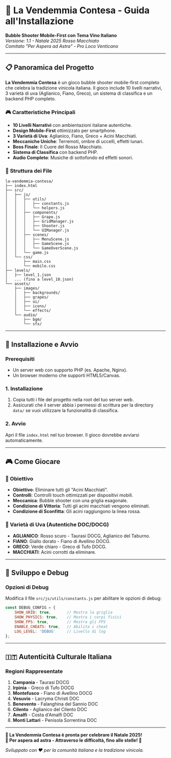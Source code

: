 # 🍇 La Vendemmia Contesa - Guida all'Installazione
**Bubble Shooter Mobile-First con Tema Vino Italiano**  
*Versione: 1.1 - Natale 2025 Rosso Macchiato*  
*Comitato "Per Aspera ad Astra" - Pro Loco Venticano*

---

## 📋 **Panoramica del Progetto**

**La Vendemmia Contesa** è un gioco bubble shooter mobile-first completo che celebra la tradizione vinicola italiana. Il gioco include 10 livelli narrativi, 3 varietà di uva (Aglianico, Fiano, Greco), un sistema di classifica e un backend PHP completo.

### 🎮 **Caratteristiche Principali**
- **10 Livelli Narrativi** con ambientazioni italiane autentiche.
- **Design Mobile-First** ottimizzato per smartphone.
- **3 Varietà di Uva**: Aglianico, Fiano, Greco + Acini Macchiati.
- **Meccaniche Uniche**: Terremoti, ombre di uccelli, effetti lunari.
- **Boss Finale**: Il Cuore del Rosso Macchiato.
- **Sistema di Classifica** con backend PHP.
- **Audio Completo**: Musiche di sottofondo ed effetti sonori.

### 📁 **Struttura dei File**
```
la-vendemmia-contesa/
├── index.html
├── src/
│   ├── js/
│   │   ├── utils/
│   │   │   ├── constants.js
│   │   │   └── helpers.js
│   │   ├── components/
│   │   │   ├── Grape.js
│   │   │   ├── GridManager.js
│   │   │   ├── Shooter.js
│   │   │   └── UIManager.js
│   │   ├── scenes/
│   │   │   ├── MenuScene.js
│   │   │   ├── GameScene.js
│   │   │   └── GameOverScene.js
│   │   └── game.js
│   └── css/
│       ├── main.css
│       └── mobile.css
├── levels/
│   ├── level_1.json
│   ... (fino a level_10.json)
└── assets/
    ├── images/
    │   ├── backgrounds/
    │   ├── grapes/
    │   ├── ui/
    │   ├── icons/
    │   └── effects/
    └── audio/
        ├── bgm/
        └── sfx/
```

---

## 🚀 **Installazione e Avvio**

### **Prerequisiti**
- Un server web con supporto PHP (es. Apache, Nginx).
- Un browser moderno che supporti HTML5/Canvas.

### **1. Installazione**
1.  Copia tutti i file del progetto nella root del tuo server web.
2.  Assicurati che il server abbia i permessi di scrittura per la directory `data/` se vuoi utilizzare la funzionalità di classifica.

### **2. Avvio**
Apri il file `index.html` nel tuo browser. Il gioco dovrebbe avviarsi automaticamente.

---

## 🎮 **Come Giocare**

### **🎯 Obiettivo**
- **Obiettivo**: Eliminare tutti gli "Acini Macchiati".
- **Controlli**: Controlli touch ottimizzati per dispositivi mobili.
- **Meccanica**: Bubble shooter con una griglia esagonale.
- **Condizione di Vittoria**: Tutti gli acini macchiati vengono eliminati.
- **Condizione di Sconfitta**: Gli acini raggiungono la linea rossa.

### **🍇 Varietà di Uva (Autentiche DOC/DOCG)**
- **AGLIANICO**: Rosso scuro - Taurasi DOCG, Aglianico del Taburno.
- **FIANO**: Giallo dorato - Fiano di Avellino DOCG.
- **GRECO**: Verde chiaro - Greco di Tufo DOCG.
- **MACCHIATI**: Acini corrotti da eliminare.

---

## 🔧 **Sviluppo e Debug**

### **Opzioni di Debug**
Modifica il file `src/js/utils/constants.js` per abilitare le opzioni di debug:
```javascript
const DEBUG_CONFIG = {
    SHOW_GRID: true,       // Mostra la griglia
    SHOW_PHYSICS: true,    // Mostra i corpi fisici
    SHOW_FPS: true,        // Mostra gli FPS
    ENABLE_CHEATS: true,   // Abilita i cheat
    LOG_LEVEL: 'DEBUG'     // Livello di log
};
```

---

## 🇮🇹 **Autenticità Culturale Italiana**

### **Regioni Rappresentate**
1.  **Campania** - Taurasi DOCG
2.  **Irpinia** - Greco di Tufo DOCG
3.  **Montefusco** - Fiano di Avellino DOCG
4.  **Vesuvio** - Lacryma Christi DOC
5.  **Benevento** - Falanghina del Sannio DOC
6.  **Cilento** - Aglianico del Cilento DOC
7.  **Amalfi** - Costa d'Amalfi DOC
8.  **Monti Lattari** - Penisola Sorrentina DOC

---

**🎉 La Vendemmia Contesa è pronta per celebrare il Natale 2025!**  
**🍇 Per aspera ad astra - Attraverso le difficoltà, fino alle stelle! 🌟**

*Sviluppato con ❤️ per la comunità italiana e la tradizione vinicola.*
